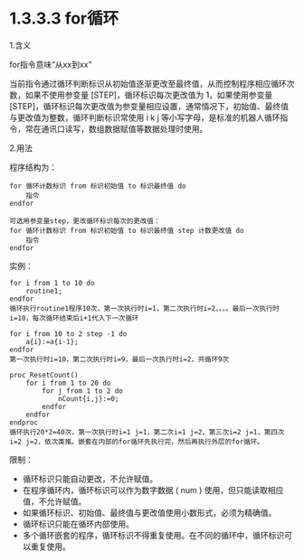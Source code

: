 # 1.3.3.3 for循环

1.含义

for指令意味“从xx到xx”

当前指令通过循环判断标识从初始值逐渐更改至最终值，从而控制程序相应循环次数，如果不使用参变量 [STEP]，循环标识每次更改值为 1，如果使用参变量 [STEP]，循环标识每次更改值为参变量相应设置，通常情况下，初始值、最终值与更改值为整数，循环判断标识常使用 i k j 等小写字母，是标准的机器人循环指令，常在通讯口读写，数组数据赋值等数据处理时使用。

2.用法

程序结构为：

```rapid
for 循环计数标识 from 标识初始值 to 标识最终值 do
	指令
endfor

可选用参变量step，更改循环标识每次的更改值：
for 循环计数标识 from 标识初始值 to 标识最终值 step 计数更改值 do
	指令
endfor
```

实例：

```rapid
for i from 1 to 10 do
	routine1;
endfor
循环执行routine1程序10次，第一次执行时i=1，第二次执行时i=2，。。。最后一次执行时i=10，每次循环结束后i+1代入下一次循环
```

```rapid
for i from 10 to 2 step -1 do
	a{i}:=a{i-1};
endfor
第一次执行时i=10，第二次执行时i=9，最后一次执行时i=2，共循环9次
```

```rapid
proc ResetCount()
	for i from 1 to 20 do
		for j from 1 to 2 do
			nCount{i,j}:=0;
		endfor
	endfor
endproc
循环执行20*2=40次，第一次执行时i=1 j=1，第二次i=1 j=2，第三次i=2 j=1，第四次i=2 j=2，依次类推。嵌套在内部的for循环先执行完，然后再执行外层的for循环。
```

限制：

- 循环标识只能自动更改，不允许赋值。
- 在程序循环内，循环标识可以作为数字数据 ( num ) 使用，但只能读取相应值，不允许赋值。
- 如果循环标识、初始值、最终值与更改值使用小数形式，必须为精确值。
- 循环标识只能在循环内部使用。
- 多个循环嵌套的程序，循环标识不得重复使用。在不同的循环中，循环标识可以重复使用。